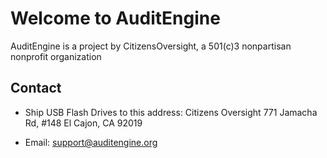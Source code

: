 <link rel="icon" type="image/x-icon" href="https://mapper.auditengine.org/assets/images/A.png">

# Welcome to AuditEngine

AuditEngine is a project by CitizensOversight, a 501(c)3 nonpartisan nonprofit organization

## Contact
- Ship USB Flash Drives to this address:
   Citizens Oversight
   771 Jamacha Rd, #148
   El Cajon, CA 92019

- Email: support@auditengine.org
